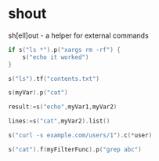 # shout
sh[ell]out - a helper for external commands

```go
if s("ls *").p("xargs rm -rf") {
	s("echo it worked")
}
```
```go
s("ls").tf("contents.txt")
```
```go
s(myVar).p("cat")
```
```go
result:=s("echo",myVar1,myVar2)
```
```go
lines:=s("cat",myVar2).list()
```
```go
s("curl -s example.com/users/1").c(*user)
```
```go
s("cat").f(myFilterFunc).p("grep abc")
```
